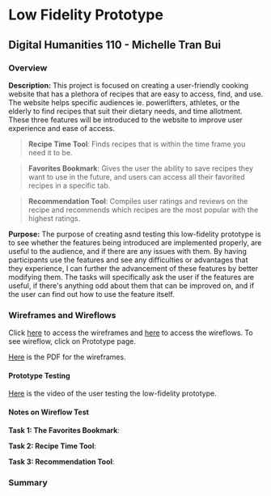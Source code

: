 # Low Fidelity Prototype
## Digital Humanities 110 - Michelle Tran Bui 
### Overview
**Description:** This project is focused on creating a user-friendly cooking website that has a plethora of recipes that are easy to access, find, and use. The website helps specific audiences ie. powerlifters, athletes, or the elderly to find recipes that suit their dietary needs, and time allotment. These three features will be introduced to the website to improve user experience and ease of access.
> **Recipe Time Tool**: Finds recipes that is within the time frame you need it to be. 

> **Favorites Bookmark**: Gives the user the ability to save recipes they want to use in the future, and users can access all their favorited recipes in a specific tab.

> **Recommendation Tool**: Compiles user ratings and reviews on the recipe and recommends which recipes are the most popular with the highest ratings.

**Purpose:** The purpose of creating asnd testing this low-fidelity prototype is to see whether the features being introduced are implemented properly, are useful to the audience, and if there are any issues with them. By having participants use the features and see any difficulties or advantages that they experience, I can further the advancement of these features by better modifying them. The tasks will specifically ask the user if the features are useful, if there's anything odd about them that can be improved on, and if the user can find out how to use the feature itself. 

### Wireframes and Wireflows
Click [here](https://www.figma.com/file/W6XW8iPkdqQONopaFiHZab/?node-id=0%3A1) to access the wireframes and [here](https://www.figma.com/file/W6XW8iPkdqQONopaFiHZab/?node-id=2%3A3) to access the wireflows. To see wireflow, click on Prototype page.

[Here](https://drive.google.com/file/d/1MKni5cG6mujFnYqwhNUhqKFmGLNbs31D/view?usp=sharing) is the PDF for the wireframes.
#### Prototype Testing
[Here]() is the video of the user testing the low-fidelity prototype. 

#### Notes on Wireflow Test

**Task 1: The Favorites Bookmark**: 
>
**Task 2: Recipe Time Tool**: 
>
**Task 3: Recommendation Tool**:
>

### Summary
